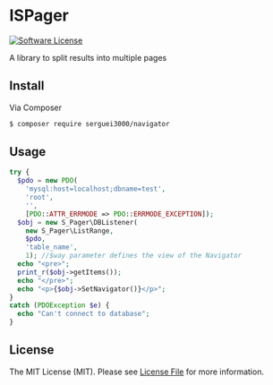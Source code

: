 # ISPager

[![Software License](https://img.shields.io/badge/license-MIT-brightgreen.svg?style=flat-square)](LICENSE.md)

A library to split results into multiple pages

## Install

Via Composer

``` bash
$ composer require serguei3000/navigator
```

## Usage


``` php
try {
  $pdo = new PDO(
    'mysql:host=localhost;dbname=test',
    'root',
    '',
    [PDO::ATTR_ERRMODE => PDO::ERRMODE_EXCEPTION]);
  $obj = new S_Pager\DBListener(
    new S_Pager\ListRange,
    $pdo,
    'table_name',
    1); //$way parameter defines the view of the Navigator
  echo "<pre>";
  print_r($obj->getItems());
  echo "</pre>";
  echo "<p>{$obj->SetNavigator()}</p>"; 
}
catch (PDOException $e) {
  echo "Can't connect to database";
}
```

## License

The MIT License (MIT). Please see [License File](https://github.com/dnoegel/php-xdg-base-dir/blob/master/LICENSE) for more information.